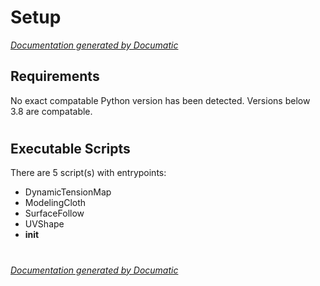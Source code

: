 # Setup

[_Documentation generated by Documatic_](https://www.documatic.com)

<!---Documatic-section-Requirements-start--->
## Requirements

No exact compatable Python version has been detected.
Versions below 3.8 are compatable.

# #
<!---Documatic-section-Requirements-end--->

<!---Documatic-section-Executable Scripts-start--->
## Executable Scripts

There are 5 script(s) with entrypoints:
* DynamicTensionMap
* ModelingCloth
* SurfaceFollow
* UVShape
* __init__

# #
<!---Documatic-section-Executable Scripts-end--->

[_Documentation generated by Documatic_](https://www.documatic.com)